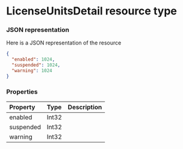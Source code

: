 # LicenseUnitsDetail resource type



### JSON representation

Here is a JSON representation of the resource

```json
{
  "enabled": 1024,
  "suspended": 1024,
  "warning": 1024
}

```
### Properties
| Property	   | Type	|Description|
|:---------------|:--------|:----------|
|enabled|Int32||
|suspended|Int32||
|warning|Int32||

<!-- uuid: d6fa4dc6-ec92-417a-a8d5-9708438721d8
2015-10-09 18:21:33 UTC -->